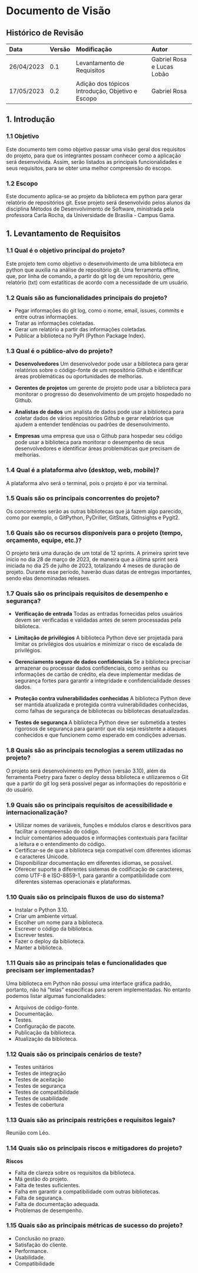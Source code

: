 # Documento de Visão

## Histórico de Revisão

| Data | Versão | Modificação | Autor |
| :-   | :-     | :-          | :-    |
| 26/04/2023 | 0.1 | Levantamento de Requisitos | Gabriel Rosa e Lucas Lobão |
| 17/05/2023 | 0.2 | Adição dos tópicos Introdução, Objetivo e Escopo| Gabriel Rosa |

## 1. Introdução

### 1.1 Objetivo
Este documento tem como objetivo passar uma visão geral dos requisitos do projeto, para que os integrantes possam conhecer como a aplicação será desenvolvida. Assim, serão listados as principais funcionalidades e seus requisitos, para se obter uma melhor compreensão do escopo.

### 1.2 Escopo
Este documento aplica-se ao projeto da biblioteca em python para gerar relatório de repositórios git. Esse projeto será desenvolvido pelos alunos da disciplina Métodos de Desenvolvimento de Software, ministrada pela professora Carla Rocha, da Universidade de Brasília - Campus Gama.

## 1. Levantamento de Requisitos

### 1.1 Qual é o objetivo principal do projeto?
Este projeto tem como objetivo o desenvolvimento de uma biblioteca em python que auxilia na análise de repositório git. Uma ferramenta offline, que, por linha de comando, a partir do git log de um repositório, gere relatório (txt) com estatiticas de acordo com a necessidade de um usuário.

### 1.2 Quais são as funcionalidades principais do projeto?
- Pegar informações do git log, como o nome, email, issues, commits e entre outras informações.
- Tratar as informações coletadas.
- Gerar um relatório a partir das informações coletadas.
- Publicar a biblioteca no PyPI (Python Package Index).

### 1.3 Qual é o público-alvo do projeto?
- **Desenvolvedores**
Um desenvolvedor pode usar a biblioteca para gerar relatórios sobre o código-fonte de um repositório Github e identificar áreas problemáticas ou oportunidades de melhorias.

- **Gerentes de projetos**
um gerente de projeto pode usar a biblioteca para monitorar o progresso do desenvolvimento de um projeto hospedado no Github.

- **Analistas de dados**
um analista de dados pode usar a biblioteca para coletar dados de vários repositórios Github e gerar relatórios que ajudem a entender tendências ou padrões de desenvolvimento.

- **Empresas**
uma empresa que usa o Github para hospedar seu código pode usar a biblioteca para monitorar o desempenho de seus desenvolvedores e identificar áreas problemáticas que precisam de melhorias.

### 1.4 Qual é a plataforma alvo (desktop, web, mobile)?
A plataforma alvo será o terminal, pois o projeto é por via terminal.

### 1.5 Quais são os principais concorrentes do projeto?
Os concorrentes serão as outras bibliotecas que já fazem algo parecido, como por exemplo, o GitPython, PyDriller, GitStats, GitInsights e Pygit2.

### 1.6 Quais são os recursos disponíveis para o projeto (tempo, orçamento, equipe, etc.)?
O projeto terá uma duração de um total de 12 sprints. A primeira sprint teve inicio no dia 28 de março de 2023, de maneira que a última sprint será iniciada no dia 25 de julho de 2023, totalizando 4 meses de duração de projeto. Durante esse período, haverão duas datas de entregas importantes, sendo elas denominadas releases.

### 1.7 Quais são os principais requisitos de desempenho e segurança?
- **Verificação de entrada**
Todas as entradas fornecidas pelos usuários devem ser verificadas e validadas antes de serem processadas pela biblioteca.

- **Limitação de privilégios**
A biblioteca Python deve ser projetada para limitar os privilégios dos usuários e minimizar o risco de escalada de privilégios.

- **Gerenciamento seguro de dados confidenciais**
Se a biblioteca precisar armazenar ou processar dados confidenciais, como senhas ou informações de cartão de crédito, ela deve implementar medidas de segurança fortes para garantir a integridade e confidencialidade desses dados.

- **Proteção contra vulnerabilidades conhecidas**
A biblioteca Python deve ser mantida atualizada e protegida contra vulnerabilidades conhecidas, como falhas de segurança de bibliotecas ou bibliotecas desatualizadas.

- **Testes de segurança**
A biblioteca Python deve ser submetida a testes rigorosos de segurança para garantir que ela seja resistente a ataques conhecidos e que funcionem como esperado em condições adversas.

### 1.8 Quais são as principais tecnologias a serem utilizadas no projeto?
O projeto será desenvolvimento em Python (versão 3.10), além da ferramenta Poetry para fazer o deploy dessa biblioteca e utilizaremos o Git que a partir do git log será possível pegar as informações do repositório e do usuário.

### 1.9 Quais são os principais requisitos de acessibilidade e internacionalização?
- Utilizar nomes de variáveis, funções e módulos claros e descritivos para facilitar a compreensão do código.
- Incluir comentários adequados e informações contextuais para facilitar a leitura e o entendimento do código.
- Certificar-se de que a biblioteca seja compatível com diferentes idiomas e caracteres Unicode.
- Disponibilizar documentação em diferentes idiomas, se possível.
- Oferecer suporte a diferentes sistemas de codificação de caracteres, como UTF-8 e ISO-8859-1, para garantir a compatibilidade com diferentes sistemas operacionais e plataformas.

### 1.10 Quais são os principais fluxos de uso do sistema?
- Instalar o Python 3.10.
- Criar um ambiente virtual.
- Escolher um nome para a biblioteca.
- Escrever o código da biblioteca.
- Escrever testes.
- Fazer o deploy da biblioteca.
- Manter a biblioteca.

### 1.11 Quais são as principais telas e funcionalidades que precisam ser implementadas?
Uma biblioteca em Python não possui uma interface gráfica padrão, portanto, não há "telas" específicas para serem implementadas. No entanto podemos listar algumas funcionalidades:

- Arquivos de código-fonte.
- Documentação.
- Testes.
- Configuração de pacote.
- Publicação da biblioteca.
- Atualização da biblioteca.

### 1.12 Quais são os principais cenários de teste?
- Testes unitários
- Testes de integração
- Testes de aceitação
- Testes de segurança
- Testes de compatibilidade
- Testes de usabilidade
- Testes de cobertura

### 1.13 Quais são as principais restrições e requisitos legais?
Reunião com Léo.

### 1.14 Quais são os principais riscos e mitigadores do projeto?
**Riscos**
- Falta de clareza sobre os requisitos da biblioteca.
- Má gestão do projeto.
- Falta de testes suficientes.
- Falha em garantir a compatibilidade com outras bibliotecas.
- Falta de segurança.
- Falta de documentação adequada. 
- Problemas de desempenho.
### 1.15 Quais são as principais métricas de sucesso do projeto?
- Conclusão no prazo.
- Satisfação do cliente.
- Performance. 
- Usabilidade.
- Compatibilidade